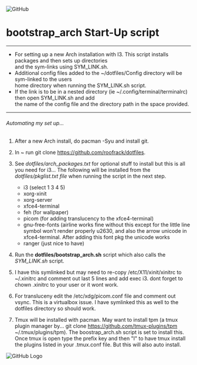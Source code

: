 ![GitHub](https://img.shields.io/github/license/roofrack/dotfiles)
# bootstrap_arch Start-Up script
<!-- --------- -->
<!-- > __For setting up a new Arch installation with I3. This script installs packages and then sets up directories -->
<!-- > and the sym-links using SYM_LINK.sh. Additional config files added to the ~/dotfiles/Config directory -->
<!-- > will be sym-linked to the users home directory when running the SYM_LINK.sh script. If the link is -->
<!-- > to be in a nested directory (ie ~/.config/terminal/terminalrc) then open SYM_LINK.sh and add the name of -->
<!-- > the config file and the directory path in the space provided.__ --> 
<!-- --------- -->
---------
*  For setting up a new Arch installation with I3. This script installs packages and then sets up directories\
   and the sym-links using SYM_LINK.sh.
*  Additional config files added to the ~/dotfiles/Config directory will be sym-linked to the users\
   home directory when running the SYM_LINK.sh script.
*  If the link is to be in a nested directory (ie ~/.config/terminal/terminalrc) then open SYM_LINK.sh and add\
   the name of the config file and the directory path in the space provided.
---------




###### _Automating my set up_...


 1. After a new Arch install, do pacman -Syu and install git.

 2. In ~ run git clone https://github.com/roofrack/dotfiles.

 3. See _dotfiles/arch_packages.txt_ for optional stuff to install but this is all you need for i3...
    The following will be installed from the *dotfiles/pkglist.txt file* when running the script in the next step.

      *  i3 (select 1 3 4 5)
      *  xorg-xinit
      *  xorg-server
      *  xfce4-terminal
      *  feh (for wallpaper)
      *  picom (for adding translucency to the xfce4-terminal)
      *  gnu-free-fonts (airline works fine without this except for the little line symbol won't
         render properly u2630, and also the arrow unicode in xfce4-terminal. After adding this
         font pkg the unicode works
      *  ranger (just nice to have)

 4. Run the __dotfiles/bootstrap_arch.sh__ script which also calls the _SYM_LINK.sh_ script.

 5. I have this symlinked but may need to re-copy /etc/X11/xinit/xinitrc to
     ~/.xinitrc and comment out last 5 lines and add exec i3. dont forget to
     chown .xinitrc to your user or it wont work.

 6. For transluceny edit the /etc/xdg/picom.conf file and comment out vsync. This is a
    virtualbox issue. I have symlinked this as well to the dotfiles directory so should work.

 7. Tmux will be installed with pacman. May want to install tpm (a tmux plugin manager by...
    git clone https://github.com/tmux-plugins/tpm ~/.tmux/plugins/tpm). The boostrap_arch.sh script
    is set to install this. Once tmux is open type the prefix key and then "I" to
    have tmux install the plugins listed in your .tmux.conf file. But this will also auto install.

![GitHub Logo](/images/Logo.png)
